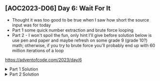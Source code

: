 ## [AOC2023-D06] Day 6: Wait For It
- Thought it was too good to be true when I saw how short the source input was for today
- Part 1 some quick number extraction and brute force looping
- Part 2 - I won't spoil the fun, only hint I'll give before solution below is use pen and paper and maybe refresh on some grade 9 (grade 10?) math; otherwise, if you try to brute force you'll probably end up with 60 million iterations of a loop

https://adventofcode.com/2023/day/6

<details>
  <summary>Part 1 Solution</summary>
  I'm ashamed to say, but I brute forced part 1 with a nested for loop (knowing too well that it probably won't work for Part 2). I also kept track of more variables than I needed (thinking I would need them for Part 2 later). You only need to keep track of # of wins, don't need the actual winning distances in this case.
  
  ```python
  #%% Source files
  import re
  fPath = "../aoc-2023-Src/"
  # f = open(fPath+"d6DemoInputs.txt", "r")
  f = open(fPath+"d6ActualInputs.txt", "r")
  inputs = f.read()
  lines = inputs.splitlines()
  
  #%% Part 1
  times = [int(x) for x in re.findall(r'\d+', lines[0])]
  dists = [int(x) for x in re.findall(r'\d+', lines[1])]
  
  winsMap = {}
  
  for idx, time in enumerate(times):
      record = dists[idx]
      waysWin = []
      distsWin = []
      for timePress in range(1, time):
          timeMove = time - timePress
          speed = timePress
          dist = speed * timeMove
          if dist > record:
              waysWin.append(timePress)
              distsWin.append(dist)
      winsMap[time] = {'PressWins':waysWin,'DistWins':distsWin,'WinsCount':len(waysWin)}
  
  import pandas as pd
  df = pd.DataFrame(winsMap).T
  print("Part 1", df['WinsCount'].product())

  ```
</details>

<details>
  <summary>Part 2 Solution</summary>
  Part 2 was fairly once you realize you can't just brute force loops, and you need to solve with simple math. This ends up being a quadratic equation from grade 9/10 math. 

  Once you use some good old fashioned pen and paper, the equation is essentially:
  $$-1* timeToPress ^ 2 + timeRace * timeToPress - recordDistance >= 0$$

  From math class we remember that quadratic formula is: 
  $$ x = {-b \pm \sqrt{b^2-4ac} \over 2a} $$
  When $a \ne 0$,and $(ax^2 + bx + c = 0)$.

  From here we have two options, actually write out this formula in Python and solve for timeToPress, OR use numpy.roots() and provide the three coefficients.

  ```python
  #%% Part 2
  import numpy as np
  time = int("".join(re.findall(r'\d+', lines[0])))
  record = int("".join(re.findall(r'\d+', lines[1])))
  pressLow = np.ceil((-1 * time + np.sqrt(time**2 - 4*record)) / -2) 
  pressHigh = int((-1 * time - np.sqrt(time**2 - 4*record)) / -2 )
  totalWays = pressHigh - pressLow + 1
  print(totalWays)

  #%% Part 2 - Solution all with numpy
  coeff = [-1, time, -1 * record]
  roots = np.roots(coeff)
  totalWays = int(np.max(roots)) - np.ceil(np.min(roots)) + 1
  print(totalWays)
  ```
  Here is also the more detailed build up to my equation:
  ```python
  # t = time of race
  # x0 = time to press 
  # x1 = time to move = t - x0
  # c = distance of race

  # x0 + x1 = t
  # speed = x0
  # distMoved = x0 * x1
  # need dist moved > dist race
  # x0 * x1 >= c
  # x0 * (t-x0) >= c
  # - x0^2 + t*x0  - c >= 0

  #quadratic formula ax2 + bx + c = 0 --> x = [-b +/- sqrt(b^2 - 4ac)]/2a
  # b = t, a = -1, c = -c
  # x0 = (-t +/- sqrt(t^2 - 4*c)) / (-2)
</details>

